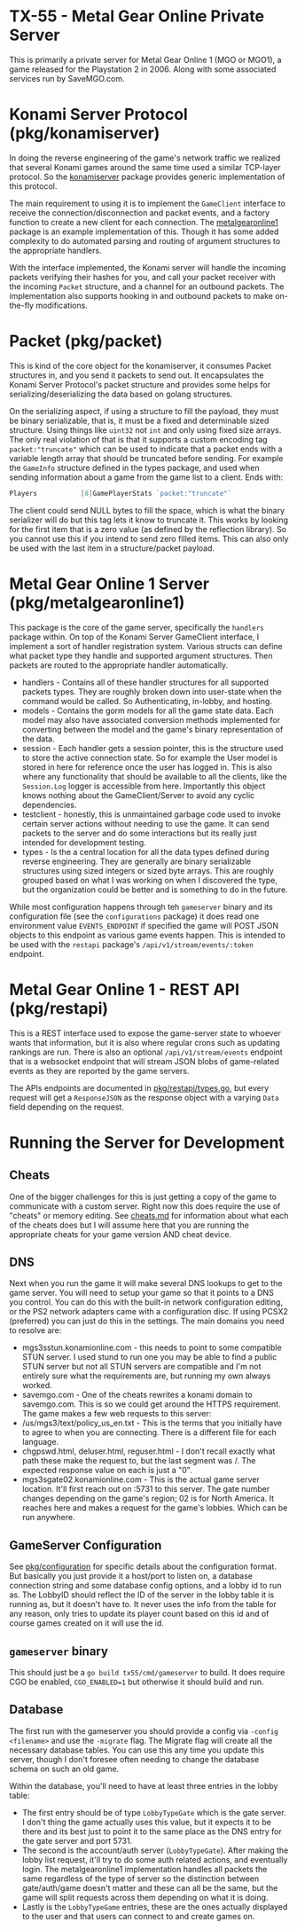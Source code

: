 # TX-55 - Metal Gear Online Private Server

This is primarily a private server for Metal Gear Online 1 (MGO or MGO1), a game released for the Playstation 2 in 2006. Along with some associated services run by SaveMGO.com.

# Konami Server Protocol (pkg/konamiserver)

In doing the reverse engineering of the game's network traffic we realized that several Konami games around the same time used a similar TCP-layer protocol. So the [konamiserver](./pkg/konamiserver) package provides generic implementation of this protocol.

The main requirement to using it is to implement the `GameClient` interface to receive the connection/disconnection and packet events, and a factory function to create a new client for each connection. The [metalgearonline1](./pkg/metalgearonline1) package is an example implementation of this. Though it has some added complexity to do automated parsing and routing of argument structures to the appropriate handlers.

With the interface implemented, the Konami server will handle the incoming packets verifying their hashes for you, and call your packet receiver with the incoming `Packet` structure, and a channel for an outbound packets. The implementation also supports hooking in and outbound packets to make on-the-fly modifications.

# Packet (pkg/packet)

This is kind of the core object for the konamiserver, it consumes Packet structures in, and you send it packets to send out. It encapsulates the Konami Server Protocol's packet structure and provides some helps for serializing/deserializing the data based on golang structures.

On the serializing aspect, if using a structure to fill the payload, they must be binary serializable, that is, it must be a fixed and determinable sized structure. Using things like `uint32` not `int` and only using fixed size arrays. The only real violation of that is that it supports a custom encoding tag `packet:"truncate"` which can be used to indicate that a packet ends with a variable length array that should be truncated before sending. For example the `GameInfo` structure defined in the types package, and used when sending information about a game from the game list to a client. Ends with:

```go
Players           [8]GamePlayerStats `packet:"truncate"`
```

The client could send NULL bytes to fill the space, which is what the binary serializer will do but this tag lets it know to truncate it. This works by looking for the first item that is a zero value (as defined by the reflection library). So you cannot use this if you intend to send zero filled items. This can also only be used with the last item in a structure/packet payload.

# Metal Gear Online 1 Server (pkg/metalgearonline1)

This package is the core of the game server, specifically the `handlers` package within. On top of the Konami Server GameClient interface, I implement a sort of handler registration system. Various structs can define what packet type they handle and supported argument structures. Then packets are routed to the appropriate handler automatically. 

 - handlers - Contains all of these handler structures for all supported packets types. They are roughly broken down into user-state when the command would be called. So Authenticating, in-lobby, and hosting.
 - models - Contains the gorm models for all the game state data. Each model may also have associated conversion methods implemented for converting between the model and the game's binary representation of the data. 
 - session - Each handler gets a session pointer, this is the structure used to store the active connection state. So for example the User model is stored in here for reference once the user has logged in. This is also where any functionality that should be available to all the clients, like the `Session.Log` logger is accessible from here. Importantly this object knows nothing about the GameClient/Server to avoid any cyclic dependencies.
 - testclient - honestly, this is unmaintained garbage code used to invoke certain server actions without needing to use the game. It can send packets to the server and do some interactions but its really just intended for development testing.
 - types - Is the a central location for all the data types defined during reverse engineering. They are generally are binary serializable structures using sized integers or sized byte arrays. This are roughly grouped based on what I was working on when I discovered the type, but the organization could be better and is something to do in the future.

While most configuration happens through teh `gameserver` binary and its configuration file (see the `configurations` package) it does read one environment value `EVENTS_ENDPOINT` if specified the game will POST JSON objects to this endpoint as various game events happen. This is intended to be used with the `restapi` package's `/api/v1/stream/events/:token` endpoint.

# Metal Gear Online 1 - REST API (pkg/restapi)

This is a REST interface used to expose the game-server state to whoever wants that information, but it is also where regular crons such as updating rankings are run. There is also an optional `/api/v1/stream/events` endpoint that is a websocket endpoint that will stream JSON blobs of game-related events as they are reported by the game servers.

The APIs endpoints are documented in [pkg/restapi/types.go](./pkg/restapi/types.go), but every request will get a `ResponseJSON` as the response object with a varying `Data` field depending on the request.


# Running the Server for Development

## Cheats
One of the bigger challenges for this is just getting a copy of the game to communicate with a custom server. Right now this does require the use of "cheats" or memory editing. See [cheats.md](./cheats.md) for information about what each of the cheats does but I will assume here that you are running the appropriate cheats for your game version AND cheat device.

## DNS 
Next when you run the game it will make several DNS lookups to get to the game server. You will need to setup your game so that it points to a DNS you control. You can do this with the built-in network configuration editing, or the PS2 network adapters came with a configuration disc. If using PCSX2 (preferred) you can just do this in the settings. The main domains you need to resolve are:

- mgs3sstun.konamionline.com - this needs to point to some compatible STUN server. I used stund to run one you may be able to find a public STUN server but not all STUN servers are compatible and I'm not entirely sure what the requirements are, but running my own always worked.
- savemgo.com - One of the cheats rewrites a konami domain to savemgo.com. This is so we could get around the HTTPS requirement. The game makes a few web requests to this server:
 - /us/mgs3/text/policy_us_en.txt - This is the terms that you initially have to agree to when you are connecting. There is a different file for each language.
 - chgpswd.html, deluser.html, reguser.html - I don't recall exactly what path these make the request to, but the last segment was /<filename>. The expected response value on each is just a "0".
- mgs3sgate02.konamionline.com - This is the actual game server location. It'll first reach out on :5731 to this server. The gate number changes depending on the game's region; 02 is for North America. It reaches here and makes a request for the game's lobbies. Which can be run anywhere. 

## GameServer Configuration

See [pkg/configuration](./pkg/configurations/gameserver.go) for specific details about the configuration format. But basically you just provide it a host/port to listen on, a database connection string and some database config options, and a lobby id to run as. The LobbyID should reflect the ID of the server in the lobby table it is running as, but it doesn't have to. It never uses the info from the table for any reason, only tries to update its player count based on this id and of course games created on it will use the id.

## `gameserver` binary

This should just be a `go build tx55/cmd/gameserver` to build. It does require CGO be enabled, `CGO_ENABLED=1` but otherwise it should build and run. 


## Database

The first run with the gameserver you should provide a config via `-config <filename>` and use the `-migrate` flag. The Migrate flag will create all the necessary database tables. You can use this any time you update this server, though I don't foresee often needing to change the database schema on such an old game. 

Within the database, you'll need to have at least three entries in the lobby table:
 - The first entry should be of type `LobbyTypeGate` which is the gate server. I don't thing the game actually uses this value, but it expects it to be there and its best just to point it to the same place as the DNS entry for the gate server and port 5731.
 - The second is the account/auth server (`LobbyTypeGate`). After making the lobby list request, it'll try to do some auth related actions, and eventually login. The metalgearonline1 implementation handles all packets the same regardless of the type of server so the distinction between gate/auth/game doesn't matter and these can all be the same, but the game will split requests across them depending on what it is doing.
 - Lastly is the `LobbyTypeGame` entries, these are the ones actually displayed to the user  and that users can connect to and create games on.


